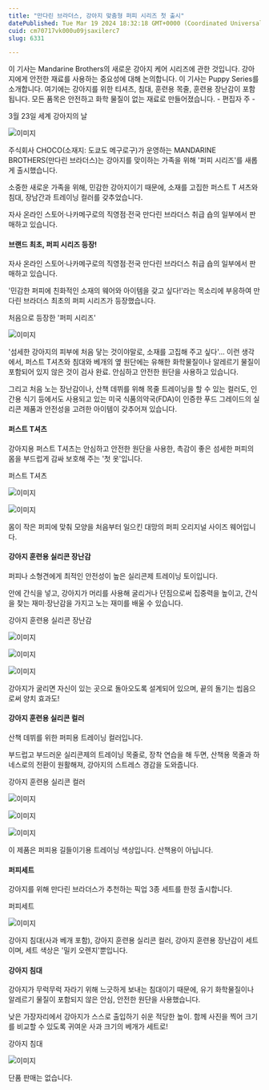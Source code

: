 ```yaml
---
title: "만다린 브라더스, 강아지 맞춤형 퍼피 시리즈 첫 출시"
datePublished: Tue Mar 19 2024 18:32:18 GMT+0000 (Coordinated Universal Time)
cuid: cm70717vk000u09jsaxilerc7
slug: 6331

---
```



이 기사는 Mandarine Brothers의 새로운 강아지 케어 시리즈에 관한 것입니다. 강아지에게 안전한 재료를 사용하는 중요성에 대해 논의합니다. 이 기사는 Puppy Series를 소개합니다. 여기에는 강아지를 위한 티셔츠, 침대, 훈련용 목줄, 훈련용 장난감이 포함됩니다. 모든 품목은 안전하고 화학 물질이 없는 재료로 만들어졌습니다. - 편집자 주 -

3월 23일 세계 강아지의 날

![이미지](https://cdn.hashnode.com/res/hashnode/image/upload/v1739260879446/204aacfb-6639-4858-a83a-416d53bdec42.jpeg)

주식회사 CHOCO(소재지: 도쿄도 메구로구)가 운영하는 MANDARINE BROTHERS(만다린 브라더스)는 강아지를 맞이하는 가족을 위해 '퍼피 시리즈'를 새롭게 출시했습니다.

소중한 새로운 가족을 위해, 민감한 강아지이기 때문에, 소재를 고집한 퍼스트 T 셔츠와 침대, 장남간과 트레이닝 컬러를 갖추었습니다.

자사 온라인 스토어·나카메구로의 직영점·전국 만다린 브라더스 취급 숍의 일부에서 판매하고 있습니다.

#### 브랜드 최초, 퍼피 시리즈 등장!

자사 온라인 스토어·나카메구로의 직영점·전국 만다린 브라더스 취급 숍의 일부에서 판매하고 있습니다.

'민감한 퍼피에 친화적인 소재의 웨어와 아이템을 갖고 싶다!'라는 목소리에 부응하여 만다린 브라더스 최초의 퍼피 시리즈가 등장했습니다.

처음으로 등장한 '퍼피 시리즈'

![이미지](https://cdn.hashnode.com/res/hashnode/image/upload/v1739260881125/f4dc5e43-ad26-48dd-8d04-c215f226aa0e.jpeg)

'섬세한 강아지의 피부에 처음 닿는 것이야말로, 소재를 고집해 주고 싶다'... 이런 생각에서, 퍼스트 T셔츠와 침대와 베개의 옆 원단에는 유해한 화학물질이나 알레르기 물질이 포함되어 있지 않은 것이 검사 완료. 안심하고 안전한 원단을 사용하고 있습니다.

그리고 처음 노는 장난감이나, 산책 데뷔를 위해 목줄 트레이닝을 할 수 있는 컬러도, 인간용 식기 등에서도 사용되고 있는 미국 식품의약국(FDA)이 인증한 푸드 그레이드의 실리콘 제품과 안전성을 고려한 아이템이 갖추어져 있습니다.

#### 퍼스트 T셔츠

강아지용 퍼스트 T셔츠는 안심하고 안전한 원단을 사용한, 촉감이 좋은 섬세한 퍼피의 몸을 부드럽게 감싸 보호해 주는 '첫 옷'입니다.

퍼스트 T셔츠

![이미지](https://cdn.hashnode.com/res/hashnode/image/upload/v1739260882766/8d584423-8cd5-49b4-bb35-b4b9d9936c4f.jpeg)

![이미지](https://cdn.hashnode.com/res/hashnode/image/upload/v1739260884421/07ee7548-513b-4f22-8419-4e712599c94e.jpeg)

몸이 작은 퍼피에 맞춰 모양을 처음부터 일으킨 대망의 퍼피 오리지널 사이즈 웨어입니다.

#### 강아지 훈련용 실리콘 장난감

퍼피나 소형견에게 최적인 안전성이 높은 실리콘제 트레이닝 토이입니다.

안에 간식을 넣고, 강아지가 머리를 사용해 굴리거나 던짐으로써 집중력을 높이고, 간식을 찾는 재미·장난감을 가지고 노는 재미를 배울 수 있습니다.

강아지 훈련용 실리콘 장난감

![이미지](https://cdn.hashnode.com/res/hashnode/image/upload/v1739260886090/7aaa01c2-b089-4a25-8684-e81c31edd6b7.jpeg)

![이미지](https://cdn.hashnode.com/res/hashnode/image/upload/v1739260888001/4710de99-5c43-42d0-87d2-d148a404ce95.jpeg)

![이미지](https://cdn.hashnode.com/res/hashnode/image/upload/v1739260889700/fb222827-6343-4006-81e1-5f07aac2065a.jpeg)

강아지가 굴리면 자신이 있는 곳으로 돌아오도록 설계되어 있으며, 끝의 돌기는 씹음으로써 양치 효과도!

#### 강아지 훈련용 실리콘 컬러

산책 데뷔를 위한 퍼피용 트레이닝 컬러입니다.

부드럽고 부드러운 실리콘제의 트레이닝 목줄로, 장착 연습을 해 두면, 산책용 목줄과 하네스로의 전환이 원활해져, 강아지의 스트레스 경감을 도와줍니다.

강아지 훈련용 실리콘 컬러

![이미지](https://cdn.hashnode.com/res/hashnode/image/upload/v1739260891711/266ae892-0e94-4d1a-88e4-230f702124fb.jpeg)

![이미지](https://cdn.hashnode.com/res/hashnode/image/upload/v1739260893473/839b52cb-a5a7-4306-b444-3b540db05418.jpeg)

![이미지](https://cdn.hashnode.com/res/hashnode/image/upload/v1739260894973/a1e9231f-d142-440a-a361-81eea2b8d142.jpeg)

이 제품은 퍼피용 길들이기용 트레이닝 색상입니다. 산책용이 아닙니다.

#### 퍼피세트

강아지를 위해 만다린 브라더스가 추천하는 픽업 3종 세트를 한정 출시합니다.

퍼피세트

![이미지](https://cdn.hashnode.com/res/hashnode/image/upload/v1739260897101/9995553d-12d3-420b-a525-44a0481f56ca.jpeg)

강아지 침대(사과 베개 포함), 강아지 훈련용 실리콘 컬러, 강아지 훈련용 장난감이 세트이며, 세트 색상은 '밀키 오렌지'뿐입니다.

#### 강아지 침대

강아지가 무럭무럭 자라기 위해 느긋하게 보내는 침대이기 때문에, 유기 화학물질이나 알레르기 물질이 포함되지 않은 안심, 안전한 원단을 사용했습니다.

낮은 가장자리에서 강아지가 스스로 출입하기 쉬운 적당한 높이. 함께 사진을 찍어 크기를 비교할 수 있도록 귀여운 사과 크기의 베개가 세트로!

강아지 침대

![이미지](https://cdn.hashnode.com/res/hashnode/image/upload/v1739260899205/af90b292-0746-4e19-95ef-fa3c4cf6e2a9.jpeg)

단품 판매는 없습니다.